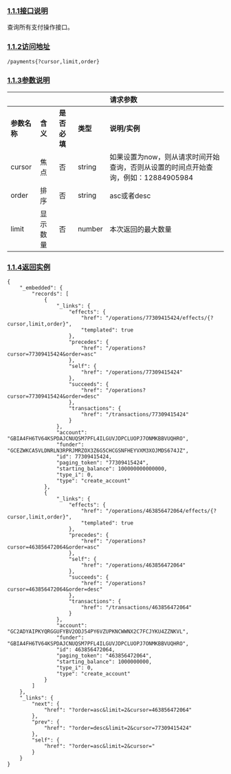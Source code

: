 ### [1.1.1接口说明](https://www.gitbook.com/book/wilsonhua/nbile-api/edit#)

查询所有支付操作接口。

### [1.1.2访问地址](https://www.gitbook.com/book/wilsonhua/nbile-api/edit#)

```
/payments{?cursor,limit,order}
```

### [1.1.3参数说明](https://www.gitbook.com/book/wilsonhua/nbile-api/edit#)

|  |  |  |  | **请求参数** |
| :--- | :--- | :--- | :--- | :--- |
| **参数名称** | **含义** | **是否必填** | **类型** | **说明/实例** |
| cursor | 焦点 | 否 | string | 如果设置为now，则从请求时间开始查询，否则从设置的时间点开始查询，例如：12884905984 |
| order | 排序 | 否 | string | asc或者desc |
| limit | 显示数量 | 否 | number | 本次返回的最大数量 |

### [1.1.4返回实例](https://www.gitbook.com/book/wilsonhua/nbile-api/edit#)

```
{
    "_embedded": {
        "records": [
            {
                "_links": {
                    "effects": {
                        "href": "/operations/77309415424/effects/{?cursor,limit,order}",
                        "templated": true
                    },
                    "precedes": {
                        "href": "/operations?cursor=77309415424&order=asc"
                    },
                    "self": {
                        "href": "/operations/77309415424"
                    },
                    "succeeds": {
                        "href": "/operations?cursor=77309415424&order=desc"
                    },
                    "transactions": {
                        "href": "/transactions/77309415424"
                    }
                },
                "account": "GBIA4FH6TV64KSPDAJCNUQSM7PFL4ILGUVJDPCLUOPJ7ONMKBBVUQHRO",
                "funder": "GCEZWKCA5VLDNRLN3RPRJMRZOX3Z6G5CHCGSNFHEYVXM3XOJMDS674JZ",
                "id": 77309415424,
                "paging_token": "77309415424",
                "starting_balance": 100000000000000,
                "type_i": 0,
                "type": "create_account"
            },
            {
                "_links": {
                    "effects": {
                        "href": "/operations/463856472064/effects/{?cursor,limit,order}",
                        "templated": true
                    },
                    "precedes": {
                        "href": "/operations?cursor=463856472064&order=asc"
                    },
                    "self": {
                        "href": "/operations/463856472064"
                    },
                    "succeeds": {
                        "href": "/operations?cursor=463856472064&order=desc"
                    },
                    "transactions": {
                        "href": "/transactions/463856472064"
                    }
                },
                "account": "GC2ADYAIPKYQRGGUFYBV2ODJ54PY6VZUPKNCWWNX2C7FCJYKU4ZZNKVL",
                "funder": "GBIA4FH6TV64KSPDAJCNUQSM7PFL4ILGUVJDPCLUOPJ7ONMKBBVUQHRO",
                "id": 463856472064,
                "paging_token": "463856472064",
                "starting_balance": 1000000000,
                "type_i": 0,
                "type": "create_account"
            }
        ]
    },
    "_links": {
        "next": {
            "href": "?order=asc&limit=2&cursor=463856472064"
        },
        "prev": {
            "href": "?order=desc&limit=2&cursor=77309415424"
        },
        "self": {
            "href": "?order=asc&limit=2&cursor="
        }
    }
}
```



